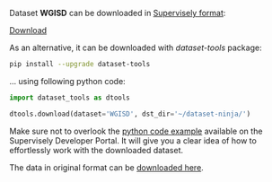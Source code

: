 Dataset **WGISD** can be downloaded in [Supervisely format](https://developer.supervisely.com/api-references/supervisely-annotation-json-format):

 [Download](https://assets.supervisely.com/remote/eyJsaW5rIjogInMzOi8vc3VwZXJ2aXNlbHktZGF0YXNldHMvMTQ3MV9XR0lTRC93Z2lzZC1EYXRhc2V0TmluamEudGFyIiwgInNpZyI6ICJGY2N4Z1dJZ1VpN0pZVVdOVnRDQnZsT0h2Z2ttR0pMcC9RUlhhRVdiTVBnPSJ9?response-content-disposition=attachment%3B%20filename%3D%22wgisd-DatasetNinja.tar%22)

As an alternative, it can be downloaded with *dataset-tools* package:
``` bash
pip install --upgrade dataset-tools
```

... using following python code:
``` python
import dataset_tools as dtools

dtools.download(dataset='WGISD', dst_dir='~/dataset-ninja/')
```
Make sure not to overlook the [python code example](https://developer.supervisely.com/getting-started/python-sdk-tutorials/iterate-over-a-local-project) available on the Supervisely Developer Portal. It will give you a clear idea of how to effortlessly work with the downloaded dataset.

The data in original format can be [downloaded here](https://zenodo.org/record/3361736/files/thsant/wgisd-1.0.0.zip?download=1).